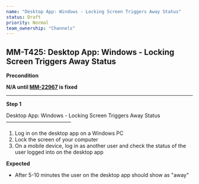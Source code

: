 ```yaml
---
name: "Desktop App: Windows - Locking Screen Triggers Away Status"
status: Draft
priority: Normal
team_ownership: "Channels"
---
```


## MM-T425: Desktop App: Windows - Locking Screen Triggers Away Status

**Precondition**

**N/A until **[**MM-22967**](https://mattermost.atlassian.net/browse/MM-22967)** is fixed**

---

**Step 1**

Desktop App: Windows - Locking Screen Triggers Away Status\
–––––––––––––––––––––––––

1. Log in on the desktop app on a Windows PC
2. Lock the screen of your computer
3. On a mobile device, log in as another user and check the status of the user logged into on the desktop app

**Expected**

- After 5-10 minutes the user on the desktop app should show as "away"

